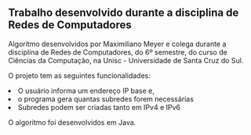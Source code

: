 <h2>Trabalho desenvolvido durante a disciplina de Redes de Computadores</h2>

Algoritmo desenvolvidos por Maximiliano Meyer e colega durante a disciplina de Redes de Computadores, do 6º semestre, do curso de Ciências 
da Computação, na Unisc - Universidade de Santa Cruz do Sul.

O projeto tem as seguintes funcionalidades:
<lu>
<li>O usuário informa um endereço IP base e,</li>
<li> o programa gera quantas subredes forem necessárias</li>
<li>Subredes podem ser criadas tanto em IPv4 e IPv6</li>
</lu>

O algoritmo foi desenvolvidos em Java.
